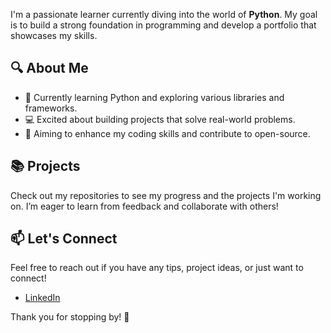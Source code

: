 I'm a passionate learner currently diving into the world of **Python**. My goal is to build a strong foundation in programming and develop a portfolio that showcases my skills.

## 🔍 About Me
- 🌱 Currently learning Python and exploring various libraries and frameworks.
- 💻 Excited about building projects that solve real-world problems.
- 🎯 Aiming to enhance my coding skills and contribute to open-source.

## 📚 Projects
Check out my repositories to see my progress and the projects I'm working on. I’m eager to learn from feedback and collaborate with others!

## 📫 Let's Connect
Feel free to reach out if you have any tips, project ideas, or just want to connect!

- [LinkedIn](www.linkedin.com/in/garima-rajpal-14a42222b)

Thank you for stopping by! 🌟

